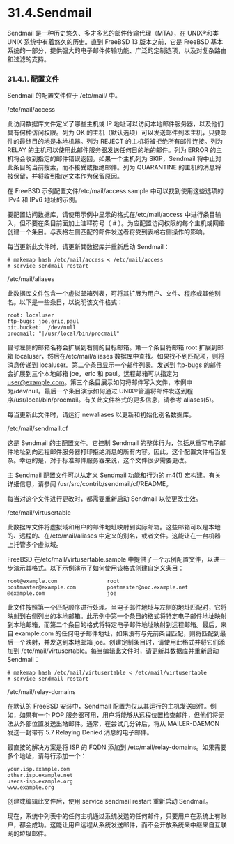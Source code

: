 # 31.4.Sendmail

Sendmail 是一种历史悠久、多才多艺的邮件传输代理（MTA），在 UNIX®和类 UNIX 系统中有着悠久的历史。直到 FreeBSD 13 版本之前，它是 FreeBSD 基本系统的一部分，提供强大的电子邮件传输功能、广泛的定制选项，以及对复杂路由和过滤的支持。

### 31.4.1. 配置文件

Sendmail 的配置文件位于 /etc/mail/ 中。

/etc/mail/access

此访问数据库文件定义了哪些主机或 IP 地址可以访问本地邮件服务器，以及他们具有何种访问权限。列为 OK 的主机（默认选项）可以发送邮件到本主机，只要邮件的最终目的地是本地机器。列为 REJECT 的主机将被拒绝所有邮件连接。列为 RELAY 的主机可以使用此邮件服务器发送任何目的地的邮件。列为 ERROR 的主机将会收到指定的邮件错误返回。如果一个主机列为 SKIP，Sendmail 将中止对此条目的当前搜索，而不接受或拒绝邮件。列为 QUARANTINE 的主机的消息将被保留，并将收到指定文本作为保留原因。

在 FreeBSD 示例配置文件/etc/mail/access.sample 中可以找到使用这些选项的 IPv4 和 IPv6 地址的示例。

要配置访问数据库，请使用示例中显示的格式在/etc/mail/access 中进行条目输入，但不要在条目前面加上注释符号（ # ）。为应配置访问权限的每个主机或网络创建一个条目。与表格左侧匹配的邮件发送者将受到表格右侧操作的影响。

每当更新此文件时，请更新其数据库并重新启动 Sendmail：

```
# makemap hash /etc/mail/access < /etc/mail/access
# service sendmail restart
```

/etc/mail/aliases

此数据库文件包含一个虚拟邮箱列表，可将其扩展为用户、文件、程序或其他别名。以下是一些条目，以说明该文件格式：

```
root: localuser
ftp-bugs: joe,eric,paul
bit.bucket:  /dev/null
procmail: "|/usr/local/bin/procmail"
```

冒号左侧的邮箱名称会扩展到右侧的目标邮箱。第一个条目将邮箱 root 扩展到邮箱 localuser，然后在/etc/mail/aliases 数据库中查找。如果找不到匹配项，则将消息传递到 localuser。第二个条目显示一个邮件列表。发送到 ftp-bugs 的邮件会扩展到三个本地邮箱 joe，eric 和 paul。远程邮箱可以指定为 user@example.com。第三个条目展示如何将邮件写入文件，本例中为/dev/null。最后一个条目演示如何通过 UNIX®管道将邮件发送到程序/usr/local/bin/procmail。有关此文件格式的更多信息，请参考 aliases(5)。

每当更新此文件时，请运行 newaliases 以更新和初始化别名数据库。

/etc/mail/sendmail.cf

这是 Sendmail 的主配置文件。它控制 Sendmail 的整体行为，包括从重写电子邮件地址到向远程邮件服务器打印拒绝消息的所有内容。因此，这个配置文件相当复杂。幸运的是，对于标准邮件服务器来说，这个文件很少需要更改。

主 Sendmail 配置文件可以从定义 Sendmail 功能和行为的 m4(1) 宏构建。有关详细信息，请参阅 /usr/src/contrib/sendmail/cf/README。

每当对这个文件进行更改时，都需要重新启动 Sendmail 以使更改生效。

/etc/mail/virtusertable

此数据库文件将虚拟域和用户的邮件地址映射到实际邮箱。这些邮箱可以是本地的、远程的、在/etc/mail/aliases 中定义的别名，或者文件。这能让在一台机器上托管多个虚拟域。

FreeBSD 在/etc/mail/virtusertable.sample 中提供了一个示例配置文件，以进一步演示其格式。以下示例演示了如何使用该格式创建自定义条目：

```
root@example.com                root
postmaster@example.com          postmaster@noc.example.net
@example.com                    joe
```

此文件按照第一个匹配顺序进行处理。当电子邮件地址与左侧的地址匹配时，它将映射到右侧列出的本地邮箱。此示例中第一个条目的格式将特定电子邮件地址映射到本地邮箱，而第二个条目的格式将特定电子邮件地址映射到远程邮箱。最后，来自 example.com 的任何电子邮件地址，如果没有与先前条目匹配，则将匹配到最后一个映射，并发送到本地邮箱 joe。创建定制条目时，请使用此格式并将它们添加到 /etc/mail/virtusertable。每当编辑此文件时，请更新其数据库并重新启动 Sendmail：

```
# makemap hash /etc/mail/virtusertable < /etc/mail/virtusertable
# service sendmail restart
```

/etc/mail/relay-domains

在默认的 FreeBSD 安装中，Sendmail 配置为仅从其运行的主机发送邮件。例如，如果有一个 POP 服务器可用，用户将能够从远程位置检查邮件，但他们将无法从外部位置发送出站邮件。通常，在尝试几分钟后，将从 MAILER-DAEMON 发送一封带有 5.7 Relaying Denied 消息的电子邮件。

最直接的解决方案是将 ISP 的 FQDN 添加到 /etc/mail/relay-domains。如果需要多个地址，请每行添加一个：

```
your.isp.example.com
other.isp.example.net
users-isp.example.org
www.example.org
```

创建或编辑此文件后，使用 service sendmail restart 重新启动 Sendmail。

现在，系统中列表中的任何主机通过系统发送的任何邮件，只要用户在系统上有账户，都会成功。这能让用户远程从系统发送邮件，而不会开放系统来中继来自互联网的垃圾邮件。
